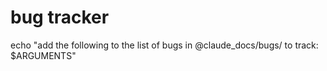 # bug tracker
echo "add the following to the list of bugs in @claude_docs/bugs/ to track: $ARGUMENTS"